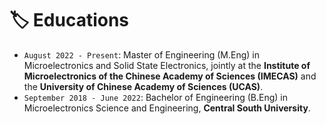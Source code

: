 # 🏷️ Educations

- `August 2022 - Present`: Master of Engineering (M.Eng) in Microelectronics and Solid State Electronics, jointly at the **Institute of Microelectronics of the Chinese Academy of Sciences (IMECAS)** and the **University of Chinese Academy of Sciences (UCAS)**.
- `September 2018 - June 2022`: Bachelor of Engineering (B.Eng) in Microelectronics Science and Engineering, **Central South University**. 
